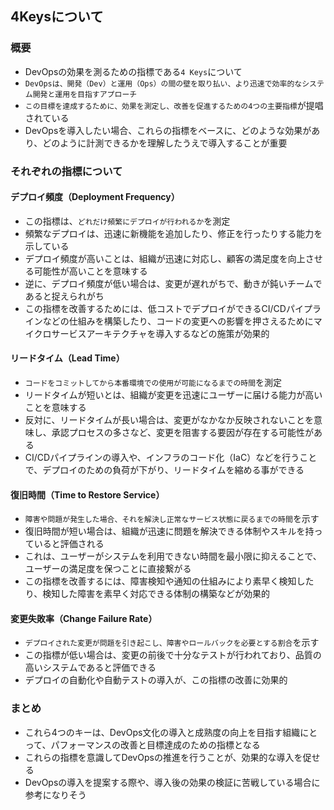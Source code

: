 ## 4Keysについて

### 概要

- DevOpsの効果を測るための指標である`4 Keys`について
- `DevOpsは、開発（Dev）と運用（Ops）の間の壁を取り払い、より迅速で効率的なシステム開発と運用を目指すアプローチ`
- `この目標を達成するために、効果を測定し、改善を促進するための4つの主要指標`が提唱されている
- DevOpsを導入したい場合、これらの指標をベースに、どのような効果があり、どのように計測できるかを理解したうえで導入することが重要

### それぞれの指標について

#### デプロイ頻度（Deployment Frequency）

- この指標は、`どれだけ頻繁にデプロイが行われるか`を測定
- 頻繁なデプロイは、迅速に新機能を追加したり、修正を行ったりする能力を示している
- デプロイ頻度が高いことは、組織が迅速に対応し、顧客の満足度を向上させる可能性が高いことを意味する
- 逆に、デプロイ頻度が低い場合は、変更が遅れがちで、動きが鈍いチームであると捉えられがち
- この指標を改善するためには、低コストでデプロイができるCI/CDパイプラインなどの仕組みを構築したり、コードの変更への影響を押さえるためにマイクロサービスアーキテクチャを導入するなどの施策が効果的

#### リードタイム（Lead Time）

- `コードをコミットしてから本番環境での使用が可能になるまでの時間`を測定
- リードタイムが短いとは、組織が変更を迅速にユーザーに届ける能力が高いことを意味する
- 反対に、リードタイムが長い場合は、変更がなかなか反映されないことを意味し、承認プロセスの多さなど、変更を阻害する要因が存在する可能性がある
- CI/CDパイプラインの導入や、インフラのコード化（IaC）などを行うことで、デプロイのための負荷が下がり、リードタイムを縮める事ができる

#### 復旧時間（Time to Restore Service）

- `障害や問題が発生した場合、それを解決し正常なサービス状態に戻るまでの時間`を示す
- 復旧時間が短い場合は、組織が迅速に問題を解決できる体制やスキルを持っていると評価される
- これは、ユーザーがシステムを利用できない時間を最小限に抑えることで、ユーザーの満足度を保つことに直接繋がる
- この指標を改善するには、障害検知や通知の仕組みにより素早く検知したり、検知した障害を素早く対応できる体制の構築などが効果的

#### 変更失敗率（Change Failure Rate）

- `デプロイされた変更が問題を引き起こし、障害やロールバックを必要とする割合`を示す
- この指標が低い場合は、変更の前後で十分なテストが行われており、品質の高いシステムであると評価できる
- デプロイの自動化や自動テストの導入が、この指標の改善に効果的

### まとめ

- これら4つのキーは、DevOps文化の導入と成熟度の向上を目指す組織にとって、パフォーマンスの改善と目標達成のための指標となる
- これらの指標を意識してDevOpsの推進を行うことが、効果的な導入を促せる
- DevOpsの導入を提案する際や、導入後の効果の検証に苦戦している場合に参考になりそう
